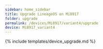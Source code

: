 ```yaml
---
sidebar: home_sidebar
title: Upgrade LineageOS on Mi8917
folder: upgrade
permalink: /devices/Mi8917/variant4/upgrade
device: Mi8917_variant4
---
```

{% include templates/device_upgrade.md %}
